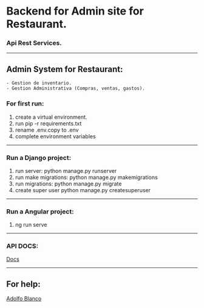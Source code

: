 # Backend for Admin site for Restaurant.
### Api Rest Services.

---

## Admin System for Restaurant:

    - Gestion de inventario.
    - Gestion Administrativa (Compras, ventas, gastos).


### For first run:
1.  create a virtual environment.
2.  run pip -r requirements.txt
3.  rename .env.copy to .env
4.  complete environment variables


---

### Run a Django project:
1.  run server: python manage.py runserver 
2.  run make migrations: python manage.py makemigrations
3.  run migrations: python manage.py migrate
4.  create super user python manage.py createsuperuser

---
### Run a Angular project:
1.  ng run serve

---

### API DOCS:
[Docs](https://127.0.0.1/docs/)

---

## For help:
[Adolfo Blanco](https://www.adolfob.com/contacto/)